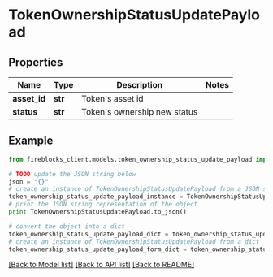 # TokenOwnershipStatusUpdatePayload


## Properties

Name | Type | Description | Notes
------------ | ------------- | ------------- | -------------
**asset_id** | **str** | Token&#39;s asset id | 
**status** | **str** | Token&#39;s ownership new status | 

## Example

```python
from fireblocks_client.models.token_ownership_status_update_payload import TokenOwnershipStatusUpdatePayload

# TODO update the JSON string below
json = "{}"
# create an instance of TokenOwnershipStatusUpdatePayload from a JSON string
token_ownership_status_update_payload_instance = TokenOwnershipStatusUpdatePayload.from_json(json)
# print the JSON string representation of the object
print TokenOwnershipStatusUpdatePayload.to_json()

# convert the object into a dict
token_ownership_status_update_payload_dict = token_ownership_status_update_payload_instance.to_dict()
# create an instance of TokenOwnershipStatusUpdatePayload from a dict
token_ownership_status_update_payload_form_dict = token_ownership_status_update_payload.from_dict(token_ownership_status_update_payload_dict)
```
[[Back to Model list]](../README.md#documentation-for-models) [[Back to API list]](../README.md#documentation-for-api-endpoints) [[Back to README]](../README.md)


